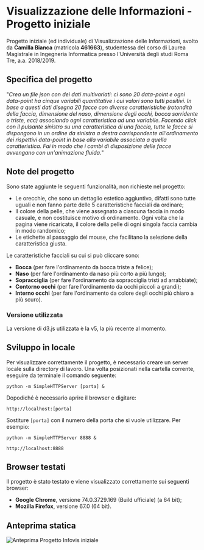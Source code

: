 # Visualizzazione delle Informazioni - Progetto iniziale
Progetto iniziale (ed individuale) di Visualizzazione delle Informazioni, svolto da **Camilla Bianca** (matricola **461663**), studentessa del corso di Laurea Magistrale in Ingegneria Informatica presso l'Università degli studi Roma Tre, a.a. 2018/2019.

## Specifica del progetto
"*Crea un file json con dei dati multivariati: ci sono 20 data-point e ogni data-point ha cinque variabili quantitative i cui valori sono tutti positivi. In base a questi dati disegna 20 facce con diverse caratteristiche (rotondità della faccia, dimensione del naso, dimensione degli occhi, bocca sorridente o triste, ecc) associando ogni caratteristica ad una variabile. Facendo click con il pulsante sinistro su una caratteristica di una faccia, tutte le facce si dispongono in un ordine da sinistra a destra corrispondente all'ordinamento dei rispettivi data-point in base alla variabile associata a quella caratteristica. Fai in modo che i cambi di disposizione delle facce avvengano con un'animazione fluida.*"

## Note del progetto
Sono state aggiunte le seguenti funzionalità, non richieste nel progetto:
- Le orecchie, che sono un dettaglio estetico aggiuntivo, difatti sono tutte uguali e non fanno parte delle 5 caratteristiche facciali da ordinare;
- Il colore della pelle, che viene assegnato a ciascuna faccia in modo casuale, e non costituisce motivo di ordinamento. Ogni volta che la pagina viene ricaricata, il colore della pelle di ogni singola faccia cambia in modo randomico;
- Le etichette al passaggio del mouse, che facilitano la selezione della caratteristica giusta.

Le caratteristiche facciali su cui si può cliccare sono:
- **Bocca** (per fare l'ordinamento da bocca triste a felice);
- **Naso** (per fare l'ordinamento da naso più corto a più lungo);
- **Sopracciglia** (per fare l'ordinamento da sopracciglia tristi ad arrabbiate);
- **Contorno occhi** (per fare l'ordinamento da occhi piccoli a grandi);
- **Interno occhi** (per fare l'ordinamento da colore degli occhi più chiaro a più scuro).

### Versione utilizzata
La versione di d3.js utilizzata è la v5, la più recente al momento.

## Sviluppo in locale
Per visualizzare correttamente il progetto, è necessario creare un server locale sulla directory di lavoro. Una volta posizionati nella cartella corrente, eseguire da terminale il comando seguente:
```
python -m SimpleHTTPServer [porta] &
```
Dopodiché è necessario aprire il browser e digitare:
```
http://localhost:[porta]
```
Sostiture ```[porta]``` con il numero della porta che si vuole utilizzare. Per esempio:
```
python -m SimpleHTTPServer 8888 &

http://localhost:8888
```

## Browser testati
Il progetto è stato testato e viene visualizzato correttamente sui seguenti browser:
- **Google Chrome**, versione 74.0.3729.169 (Build ufficiale) (a 64 bit);
- **Mozilla Firefox**, versione 67.0 (64 bit).

## Anteprima statica
![Anteprima Progetto Infovis iniziale](https://github.com/CamillaBianca/infovis_progetto_iniziale/tree/master/img/anteprima.png)

